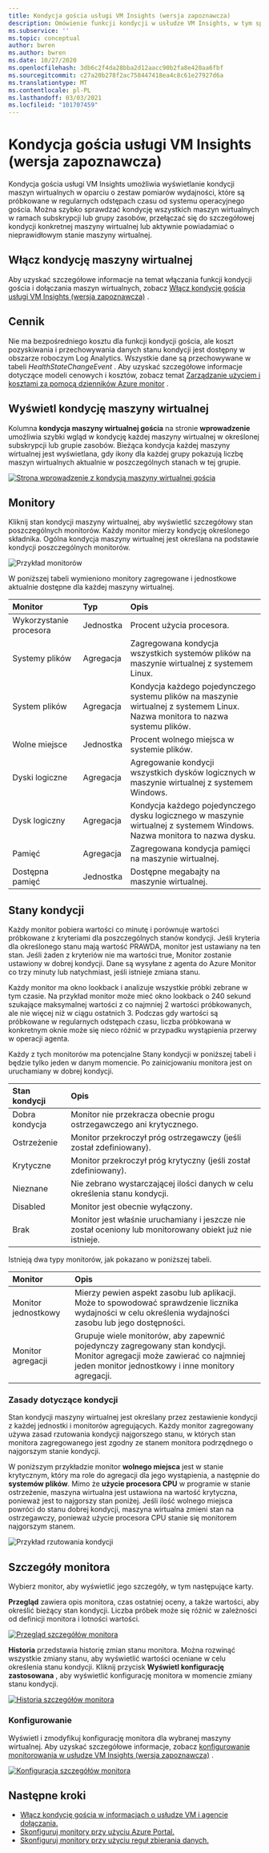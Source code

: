 ```yaml
---
title: Kondycja gościa usługi VM Insights (wersja zapoznawcza)
description: Omówienie funkcji kondycji w usłudze VM Insights, w tym sposób wyświetlania kondycji maszyn wirtualnych i otrzymywania alertów w przypadku nieprawidłowej kondycji maszyny wirtualnej.
ms.subservice: ''
ms.topic: conceptual
author: bwren
ms.author: bwren
ms.date: 10/27/2020
ms.openlocfilehash: 3db6c2f4da28bba2d12aacc90b2fa8e420aa6fbf
ms.sourcegitcommit: c27a20b278f2ac758447418ea4c8c61e27927d6a
ms.translationtype: MT
ms.contentlocale: pl-PL
ms.lasthandoff: 03/03/2021
ms.locfileid: "101707459"
---
```

# <a name="vm-insights-guest-health-preview"></a>Kondycja gościa usługi VM Insights (wersja zapoznawcza)
Kondycja gościa usługi VM Insights umożliwia wyświetlanie kondycji maszyn wirtualnych w oparciu o zestaw pomiarów wydajności, które są próbkowane w regularnych odstępach czasu od systemu operacyjnego gościa. Można szybko sprawdzać kondycję wszystkich maszyn wirtualnych w ramach subskrypcji lub grupy zasobów, przełączać się do szczegółowej kondycji konkretnej maszyny wirtualnej lub aktywnie powiadamiać o nieprawidłowym stanie maszyny wirtualnej. 

## <a name="enable-virtual-machine-health"></a>Włącz kondycję maszyny wirtualnej
Aby uzyskać szczegółowe informacje na temat włączania funkcji kondycji gościa i dołączania maszyn wirtualnych, zobacz [Włącz kondycję gościa usługi VM Insights (wersja zapoznawcza)](vminsights-health-enable.md) .

## <a name="pricing"></a>Cennik
Nie ma bezpośredniego kosztu dla funkcji kondycji gościa, ale koszt pozyskiwania i przechowywania danych stanu kondycji jest dostępny w obszarze roboczym Log Analytics. Wszystkie dane są przechowywane w tabeli *HealthStateChangeEvent* . Aby uzyskać szczegółowe informacje dotyczące modeli cenowych i kosztów, zobacz temat [Zarządzanie użyciem i kosztami za pomocą dzienników Azure monitor](../logs/manage-cost-storage.md) .

## <a name="view-virtual-machine-health"></a>Wyświetl kondycję maszyny wirtualnej
Kolumna **kondycja maszyny wirtualnej gościa** na stronie **wprowadzenie** umożliwia szybki wgląd w kondycję każdej maszyny wirtualnej w określonej subskrypcji lub grupie zasobów. Bieżąca kondycja każdej maszyny wirtualnej jest wyświetlana, gdy ikony dla każdej grupy pokazują liczbę maszyn wirtualnych aktualnie w poszczególnych stanach w tej grupie.

[![Strona wprowadzenie z kondycją maszyny wirtualnej gościa](media/vminsights-health-overview/get-started-page.png)](media/vminsights-health-overview/get-started-page.png#lightbox)


## <a name="monitors"></a>Monitory
Kliknij stan kondycji maszyny wirtualnej, aby wyświetlić szczegółowy stan poszczególnych monitorów. Każdy monitor mierzy kondycję określonego składnika. Ogólna kondycja maszyny wirtualnej jest określana na podstawie kondycji poszczególnych monitorów. 

![Przykład monitorów](media/vminsights-health-overview/monitors.png)

W poniższej tabeli wymieniono monitory zagregowane i jednostkowe aktualnie dostępne dla każdej maszyny wirtualnej. 

| Monitor | Typ | Opis |
|:---|:---|:---|
| Wykorzystanie procesora | Jednostka | Procent użycia procesora. |
| Systemy plików | Agregacja | Zagregowana kondycja wszystkich systemów plików na maszynie wirtualnej z systemem Linux. |
| System plików  | Agregacja | Kondycja każdego pojedynczego systemu plików na maszynie wirtualnej z systemem Linux. Nazwa monitora to nazwa systemu plików. |
| Wolne miejsce | Jednostka | Procent wolnego miejsca w systemie plików. |
| Dyski logiczne | Agregacja | Agregowanie kondycji wszystkich dysków logicznych w maszynie wirtualnej z systemem Windows. |
| Dysk logiczny  | Agregacja | Kondycja każdego pojedynczego dysku logicznego w maszynie wirtualnej z systemem Windows. Nazwa monitora to nazwa dysku. |
| Pamięć | Agregacja | Zagregowana kondycja pamięci na maszynie wirtualnej. |
| Dostępna pamięć | Jednostka | Dostępne megabajty na maszynie wirtualnej. |

## <a name="health-states"></a>Stany kondycji
Każdy monitor pobiera wartości co minutę i porównuje wartości próbkowane z kryteriami dla poszczególnych stanów kondycji. Jeśli kryteria dla określonego stanu mają wartość PRAWDA, monitor jest ustawiany na ten stan. Jeśli żaden z kryteriów nie ma wartości true, Monitor zostanie ustawiony w dobrej kondycji. Dane są wysyłane z agenta do Azure Monitor co trzy minuty lub natychmiast, jeśli istnieje zmiana stanu.

Każdy monitor ma okno lookback i analizuje wszystkie próbki zebrane w tym czasie. Na przykład monitor może mieć okno lookback o 240 sekund szukające maksymalnej wartości z co najmniej 2 wartości próbkowanych, ale nie więcej niż w ciągu ostatnich 3. Podczas gdy wartości są próbkowane w regularnych odstępach czasu, liczba próbkowana w konkretnym oknie może się nieco różnić w przypadku wystąpienia przerwy w operacji agenta.

Każdy z tych monitorów ma potencjalne Stany kondycji w poniższej tabeli i będzie tylko jeden w danym momencie. Po zainicjowaniu monitora jest on uruchamiany w dobrej kondycji.

| Stan kondycji | Opis |
|:---|:---|
| Dobra kondycja  | Monitor nie przekracza obecnie progu ostrzegawczego ani krytycznego. |
| Ostrzeżenie  | Monitor przekroczył próg ostrzegawczy (jeśli został zdefiniowany). |
| Krytyczne | Monitor przekroczył próg krytyczny (jeśli został zdefiniowany). |
| Nieznane  | Nie zebrano wystarczającej ilości danych w celu określenia stanu kondycji. |
| Disabled | Monitor jest obecnie wyłączony. |
| Brak     | Monitor jest właśnie uruchamiany i jeszcze nie został oceniony lub monitorowany obiekt już nie istnieje. |



Istnieją dwa typy monitorów, jak pokazano w poniższej tabeli.

| Monitor | Opis |
|:---|:---|
| Monitor jednostkowy | Mierzy pewien aspekt zasobu lub aplikacji. Może to spowodować sprawdzenie licznika wydajności w celu określenia wydajności zasobu lub jego dostępności. |
| Monitor agregacji | Grupuje wiele monitorów, aby zapewnić pojedynczy zagregowany stan kondycji. Monitor agregacji może zawierać co najmniej jeden monitor jednostkowy i inne monitory agregacji. |


  
### <a name="health-rollup-policy"></a>Zasady dotyczące kondycji
Stan kondycji maszyny wirtualnej jest określany przez zestawienie kondycji z każdej jednostki i monitorów agregujących. Każdy monitor zagregowany używa zasad rzutowania kondycji najgorszego stanu, w których stan monitora zagregowanego jest zgodny ze stanem monitora podrzędnego o najgorszym stanie kondycji.  

W poniższym przykładzie monitor **wolnego miejsca** jest w stanie krytycznym, który ma role do agregacji dla jego wystąpienia, a następnie do **systemów plików**. Mimo że **użycie procesora CPU** w programie w stanie ostrzeżenie, maszyna wirtualna jest ustawiona na wartość krytyczna, ponieważ jest to najgorszy stan poniżej. Jeśli ilość wolnego miejsca powróci do stanu dobrej kondycji, maszyna wirtualna zmieni stan na ostrzegawczy, ponieważ użycie procesora CPU stanie się monitorem najgorszym stanem.

![Przykład rzutowania kondycji](media/vminsights-health-overview/health-rollup-example.png)


## <a name="monitor-details"></a>Szczegóły monitora
Wybierz monitor, aby wyświetlić jego szczegóły, w tym następujące karty.

**Przegląd** zawiera opis monitora, czas ostatniej oceny, a także wartości, aby określić bieżący stan kondycji. Liczba próbek może się różnić w zależności od definicji monitora i lotności wartości.

[![Przegląd szczegółów monitora](media/vminsights-health-overview/monitor-details-overview.png)](media/vminsights-health-overview/monitor-details-overview.png#lightbox)

**Historia** przedstawia historię zmian stanu monitora. Można rozwinąć wszystkie zmiany stanu, aby wyświetlić wartości oceniane w celu określenia stanu kondycji. Kliknij przycisk **Wyświetl konfigurację zastosowana** , aby wyświetlić konfigurację monitora w momencie zmiany stanu kondycji.



[![Historia szczegółów monitora](media/vminsights-health-overview/monitor-details-history.png)](media/vminsights-health-overview/monitor-details-history.png#lightbox)

### <a name="configuration"></a>Konfigurowanie
Wyświetl i zmodyfikuj konfigurację monitora dla wybranej maszyny wirtualnej. Aby uzyskać szczegółowe informacje, zobacz [konfigurowanie monitorowania w usłudze VM Insights (wersja zapoznawcza)](vminsights-health-enable.md) .

[![Konfiguracja szczegółów monitora](media/vminsights-health-overview/monitor-details-configuration.png)](media/vminsights-health-overview/monitor-details-configuration.png#lightbox)




## <a name="next-steps"></a>Następne kroki

- [Włącz kondycję gościa w informacjach o usłudze VM i agencie dołączania.](vminsights-health-enable.md)
- [Skonfiguruj monitory przy użyciu Azure Portal.](vminsights-health-configure.md)
- [Skonfiguruj monitory przy użyciu reguł zbierania danych.](vminsights-health-configure-dcr.md)